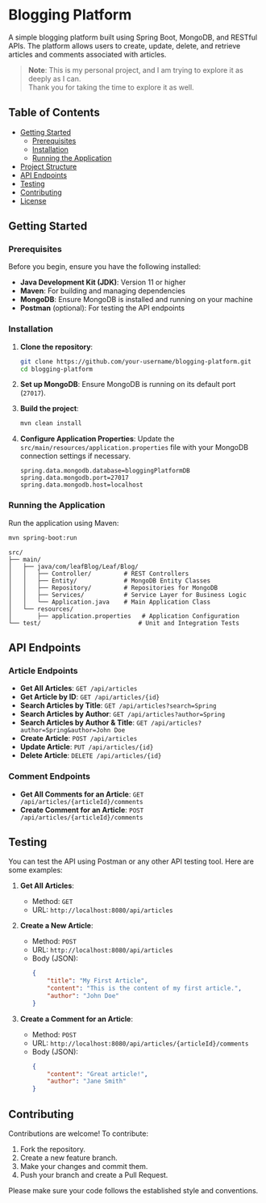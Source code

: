 # Blogging Platform

A simple blogging platform built using Spring Boot, MongoDB, and RESTful APIs. The platform allows users to create, update, delete, and retrieve articles and comments associated with articles.

> **Note**: This is my personal project, and I am trying to explore it as deeply as I can.  
> Thank you for taking the time to explore it as well.

## Table of Contents

- [Getting Started](#getting-started)
    - [Prerequisites](#prerequisites)
    - [Installation](#installation)
    - [Running the Application](#running-the-application)
- [Project Structure](#project-structure)
- [API Endpoints](#api-endpoints)
- [Testing](#testing)
- [Contributing](#contributing)
- [License](#license)

## Getting Started

### Prerequisites

Before you begin, ensure you have the following installed:

- **Java Development Kit (JDK)**: Version 11 or higher
- **Maven**: For building and managing dependencies
- **MongoDB**: Ensure MongoDB is installed and running on your machine
- **Postman** (optional): For testing the API endpoints

### Installation

1. **Clone the repository**:

    ```bash
    git clone https://github.com/your-username/blogging-platform.git
    cd blogging-platform
    ```

2. **Set up MongoDB**:
   Ensure MongoDB is running on its default port (`27017`).

3. **Build the project**:

    ```bash
    mvn clean install
    ```

4. **Configure Application Properties**:
   Update the `src/main/resources/application.properties` file with your MongoDB connection settings if necessary.

    ```properties
    spring.data.mongodb.database=bloggingPlatformDB
    spring.data.mongodb.port=27017
    spring.data.mongodb.host=localhost
    ```

### Running the Application

Run the application using Maven:

```bash
mvn spring-boot:run
```
````
src/
├── main/
│   ├── java/com/leafBlog/Leaf/Blog/
│   │   ├── Controller/         # REST Controllers
│   │   ├── Entity/             # MongoDB Entity Classes
│   │   ├── Repository/         # Repositories for MongoDB
│   │   ├── Services/           # Service Layer for Business Logic
│   │   └── Application.java    # Main Application Class
│   └── resources/
│       ├── application.properties   # Application Configuration
└── test/                           # Unit and Integration Tests
````

## API Endpoints

### Article Endpoints

- **Get All Articles**: `GET /api/articles`
- **Get Article by ID**: `GET /api/articles/{id}`
- **Search Articles by Title**: `GET /api/articles?search=Spring`
- **Search Articles by Author**: `GET /api/articles?author=Spring`
- **Search Articles by Author & Title**: `GET /api/articles?author=Spring&author=John Doe`
- **Create Article**: `POST /api/articles`
- **Update Article**: `PUT /api/articles/{id}`
- **Delete Article**: `DELETE /api/articles/{id}`

### Comment Endpoints

- **Get All Comments for an Article**: `GET /api/articles/{articleId}/comments`
- **Create Comment for an Article**: `POST /api/articles/{articleId}/comments`

## Testing

You can test the API using Postman or any other API testing tool. Here are some examples:

1. **Get All Articles**:
    - Method: `GET`
    - URL: `http://localhost:8080/api/articles`

2. **Create a New Article**:
    - Method: `POST`
    - URL: `http://localhost:8080/api/articles`
    - Body (JSON):
      ```json
      {
          "title": "My First Article",
          "content": "This is the content of my first article.",
          "author": "John Doe"
      }
      ```

3. **Create a Comment for an Article**:
    - Method: `POST`
    - URL: `http://localhost:8080/api/articles/{articleId}/comments`
    - Body (JSON):
      ```json
      {
          "content": "Great article!",
          "author": "Jane Smith"
      }
      ```

## Contributing

Contributions are welcome! To contribute:

1. Fork the repository.
2. Create a new feature branch.
3. Make your changes and commit them.
4. Push your branch and create a Pull Request.

Please make sure your code follows the established style and conventions.

